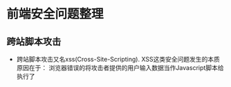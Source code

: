 # 前端安全问题整理

## 跨站脚本攻击

+ 跨站脚本攻击又名xss(Cross-Site-Scripting). XSS这类安全问题发生的本质原因在于： 浏览器错误的将攻击者提供的用户输入数据当作Javascript脚本给执行了
